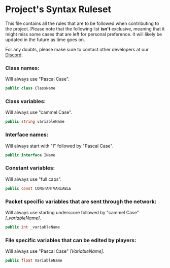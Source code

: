 # Project's Syntax Ruleset
This file contains all the rules that are to be followed when contributing to the project. Please note that the following list **isn't** exclusive, meaning that it might miss some cases that are left for personal preference. It will likely be updated in the future as time goes on.

For any doubts, please make sure to contact other developers at our [Discord](https://discord.gg/yUF2ec8Vt8).

### Class names:
Will always use "Pascal Case".
```C#
public class ClassName
```

### Class variables:
Will always use "cammel Case".
```C#
public string variableName
```

### Interface names:
Will always start with "I" followed by "Pascal Case".
```C#
public interface IName
```

### Constant variables:
Will always use "full caps".
```C#
public const CONSTANTVARIABLE
```

### Packet specific variables that are sent through the network:
Will always use starting underscore followed by "cammel Case" *[_variableName]*.
```C#
public int _variableName
```

### File specific variables that can be edited by players:
Will always use "Pascal Case" *[VariableName]*.
```C#
public float VariableName
```
